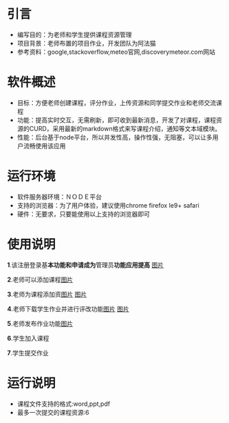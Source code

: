 # 引言
- 编写目的：为老师和学生提供课程资源管理
- 项目背景：老师布置的项目作业，开发团队为阿法猫
- 参考资料：google,stackoverflow,meteo官网,discoverymeteor.com网站

# 软件概述
- 目标：方便老师创建课程，评分作业，上传资源和同学提交作业和老师交流课程
- 功能：提高实时交互，无需刷新，即可收到最新消息，开发了对课程，课程资源的CURD，采用最新的markdown格式来写课程介绍，通知等文本域模块。
- 性能：后台基于node平台，所以并发性高，操作性强，无阻塞，可以让多用户流畅使用该应用

# 运行环境
- 软件服务器环境：ＮＯＤＥ平台
- 支持的浏览器：为了用户体验，建议使用chrome firefox Ie9+ safari 
- 硬件：无要求，只要能使用以上支持的浏览器即可

# 使用说明
 **1**.该注册登录基**本功能和申请成为**管理员**功能应用提高** [图片](https://raw.githubusercontent.com/githubmann/img/master/courseRMS/signinAup.png)

 **2**.老师可以添加课程[图片](https://raw.githubusercontent.com/githubmann/img/master/courseRMS/addCourse.png) 

 **3**.老师为课程添加资[图片](https://raw.githubusercontent.com/githubmann/img/master/courseRMS/addResource.png) [图片](https://raw.githubusercontent.com/githubmann/img/master/courseRMS/addCourse.png)

 **4**.老师下载学生作业并进行评改功能[图片](https://raw.githubusercontent.com/githubmann/img/master/courseRMS/score.png) [图片](https://raw.githubusercontent.com/githubmann/img/master/courseRMS/coursePage.png) 

 **5**.老师发布作业功能[图片](https://raw.githubusercontent.com/githubmann/img/master/courseRMS/addHomework.png) 

 **6**.学生加入课程
 
 **7**.学生提交作业
# 运行说明
 - 课程文件支持的格式:word,ppt,pdf
 - 最多一次提交的课程资源:6
